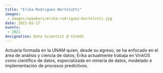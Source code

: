 ```yaml
---
title: "Erika Rodriguez Bortolotti"
images:
 - images/speakers/erika-rodriguez-bortolotti.jpg
date: 2021-02-17
events:
 - 2021
designation: Data Scientist @ VinkOS 
---
```


Actuaria formada en la UNAM quien, desde su egreso, se ha enfocado en el área de análisis y ciencia de datos; Erika actualmente trabaja en VinkOS como científico de datos, especializada en minería de datos, modelado e implementación de procesos predictivos.